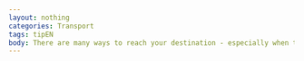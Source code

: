 ```yaml
---
layout: nothing
categories: Transport
tags: tipEN
body: There are many ways to reach your destination - especially when travelling within the city. Instead of choosing a car - walk, ride a bike, take a bus or tram. Your physical condition will improve and in addition you will contribute to the reduction of air pollution, traffic and noise.
---
```


